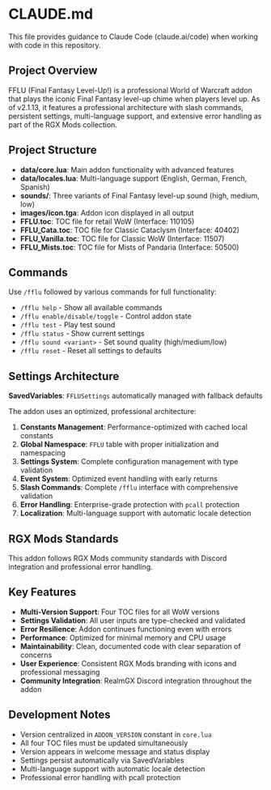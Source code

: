 # CLAUDE.md

This file provides guidance to Claude Code (claude.ai/code) when working with code in this repository.

## Project Overview

FFLU (Final Fantasy Level-Up!) is a professional World of Warcraft addon that plays the iconic Final Fantasy level-up chime when players level up. As of v2.1.13, it features a professional architecture with slash commands, persistent settings, multi-language support, and extensive error handling as part of the RGX Mods collection.

## Project Structure

- **data/core.lua**: Main addon functionality with advanced features
- **data/locales.lua**: Multi-language support (English, German, French, Spanish)
- **sounds/**: Three variants of Final Fantasy level-up sound (high, medium, low)
- **images/icon.tga**: Addon icon displayed in all output
- **FFLU.toc**: TOC file for retail WoW (Interface: 110105)
- **FFLU_Cata.toc**: TOC file for Classic Cataclysm (Interface: 40402)
- **FFLU_Vanilla.toc**: TOC file for Classic WoW (Interface: 11507)
- **FFLU_Mists.toc**: TOC file for Mists of Pandaria (Interface: 50500)

## Commands

Use `/fflu` followed by various commands for full functionality:

- `/fflu help` - Show all available commands
- `/fflu enable/disable/toggle` - Control addon state
- `/fflu test` - Play test sound
- `/fflu status` - Show current settings
- `/fflu sound <variant>` - Set sound quality (high/medium/low)
- `/fflu reset` - Reset all settings to defaults

## Settings Architecture

**SavedVariables**: `FFLUSettings` automatically managed with fallback defaults

The addon uses an optimized, professional architecture:

1. **Constants Management**: Performance-optimized with cached local constants
2. **Global Namespace**: `FFLU` table with proper initialization and namespacing
3. **Settings System**: Complete configuration management with type validation
4. **Event System**: Optimized event handling with early returns
5. **Slash Commands**: Complete `/fflu` interface with comprehensive validation
6. **Error Handling**: Enterprise-grade protection with `pcall` protection
7. **Localization**: Multi-language support with automatic locale detection

## RGX Mods Standards

This addon follows RGX Mods community standards with Discord integration and professional error handling.

## Key Features

- **Multi-Version Support**: Four TOC files for all WoW versions
- **Settings Validation**: All user inputs are type-checked and validated
- **Error Resilience**: Addon continues functioning even with errors
- **Performance**: Optimized for minimal memory and CPU usage
- **Maintainability**: Clean, documented code with clear separation of concerns
- **User Experience**: Consistent RGX Mods branding with icons and professional messaging
- **Community Integration**: RealmGX Discord integration throughout the addon

## Development Notes

- Version centralized in `ADDON_VERSION` constant in `core.lua`
- All four TOC files must be updated simultaneously
- Version appears in welcome message and status display
- Settings persist automatically via SavedVariables
- Multi-language support with automatic locale detection
- Professional error handling with pcall protection